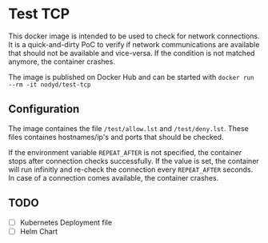 # Test TCP

This docker image is intended to be used to check for network connections. It is a quick-and-dirty PoC to verify if network communications are available that should not be available and vice-versa. If the condition is not matched anymore, the container crashes. 

The image is published on Docker Hub and can be started with `docker run --rm -it nodyd/test-tcp`

## Configuration

The image containes the file `/test/allow.lst` and `/test/deny.lst`. These files containes hostnames/ip's and ports that should be checked.

If the environment variable `REPEAT_AFTER` is not specified, the container stops after connection checks successfully. If the value is set, the container will run infinitly and re-check the connection every `REPEAT_AFTER` seconds. In case of a connection comes available, the container crashes.

## TODO

- [ ] Kubernetes Deployment file
- [ ] Helm Chart
